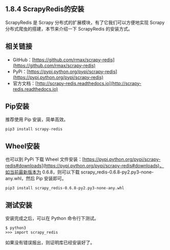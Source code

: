 ## 1.8.4 ScrapyRedis的安装

ScrapyRedis 是 Scrapy 分布式的扩展模块，有了它我们可以方便地实现 Scrapy 分布式爬虫的搭建，本节来介绍一下 ScrapyRedis 的安装方式。

## 相关链接

* GitHub：[https://github.com/rmax/scrapy-redis](https://github.com/rmax/scrapy-redis)
* PyPi：[https://pypi.python.org/pypi/scrapy-redis](https://pypi.python.org/pypi/scrapy-redis)
* 官方文档：[http://scrapy-redis.readthedocs.io](http://scrapy-redis.readthedocs.io)

## Pip安装

推荐使用 Pip 安装，简单高效。

```
pip3 install scrapy-redis
```

## Wheel安装

也可以到 PyPi 下载 Wheel 文件安装：[https://pypi.python.org/pypi/scrapy-redis#downloads](https://pypi.python.org/pypi/scrapy-redis#downloads)，如当前最新版本为 0.6.8，则可以下载 scrapy_redis-0.6.8-py2.py3-none-any.whl，然后 Pip 安装即可。

```
pip3 install scrapy_redis-0.6.8-py2.py3-none-any.whl 
```

## 测试安装

安装完成之后，可以在 Python 命令行下测试。

```
$ python3
>>> import scrapy_redis
```

如果没有错误报出，则证明库已经安装好了。
